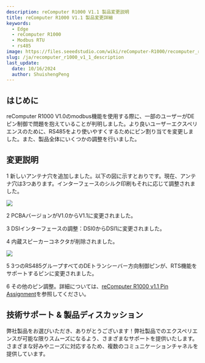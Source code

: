 ```yaml
---
description: reComputer R1000 V1.1 製品変更説明
title: reComputer R1000 V1.1 製品変更詳細
keywords:
  - Edge
  - reComputer R1000 
  - Modbus RTU
  - rs485
image: https://files.seeedstudio.com/wiki/reComputer-R1000/recomputer_r_images/01.png
slug: /ja/recomputer_r1000_v1_1_description
last_update:
  date: 10/16/2024
  author: ShuishengPeng
---
```


## はじめに
reComputer R1000 V1.0のmodbus機能を使用する際に、一部のユーザーがDEピン制御で問題を抱えていることが判明しました。より良いユーザーエクスペリエンスのために、RS485をより使いやすくするためにピン割り当てを変更しました。また、製品全体にいくつかの調整を行いました。


## 変更説明
1 新しいアンテナ穴を追加しました。以下の図に示すとおりです。現在、アンテナ穴は3つあります。インターフェースのシルク印刷もそれに応じて調整されました。

<div align="left"><img width={700} src="https://files.seeedstudio.com/wiki/reComputer-R1000/PCN/before_after.png" /></div>


2 PCBAバージョンがV1.0からV1.1に変更されました。


3 DSIインターフェースの調整：DSI0からDSI1に変更されました。


4 内蔵スピーカーコネクタが削除されました。


<div align="left"><img width={700} src="https://files.seeedstudio.com/wiki/reComputer-R1000/PCN/delete.png" /></div>


5 3つのRS485グループすべてのDEトランシーバー方向制御ピンが、RTS機能をサポートするピンに変更されました。


6 その他のピン調整。詳細については、[reComputer R1000 v1.1 Pin Assignment](https://files.seeedstudio.com/wiki/reComputer-R1000/reComputer_R1000_v1_1_Pin_Assignment.xlsx)を参照してください。

## 技術サポート & 製品ディスカッション

弊社製品をお選びいただき、ありがとうございます！弊社製品でのエクスペリエンスが可能な限りスムーズになるよう、さまざまなサポートを提供いたします。さまざまな好みやニーズに対応するため、複数のコミュニケーションチャネルを提供しています。

<div class="button_tech_support_container">
<a href="https://forum.seeedstudio.com/" class="button_forum"></a> 
<a href="https://www.seeedstudio.com/contacts" class="button_email"></a>
</div>

<div class="button_tech_support_container">
<a href="https://discord.gg/eWkprNDMU7" class="button_discord"></a> 
<a href="https://github.com/Seeed-Studio/wiki-documents/discussions/69" class="button_discussion"></a>
</div>